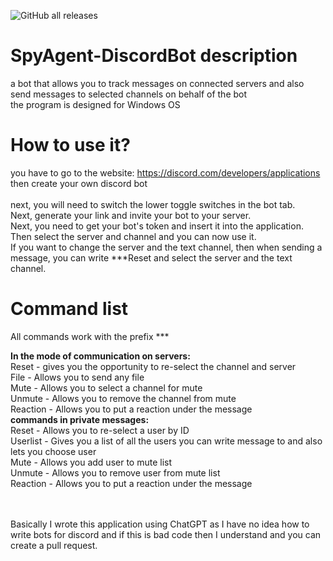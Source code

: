 ![GitHub all releases](https://img.shields.io/github/downloads/progame1201/SpyAgent-DiscordBot/total)

# SpyAgent-DiscordBot description
a bot that allows you to track messages on connected servers and also send messages to selected channels on behalf of the bot<br>
the program is designed for Windows OS
# How to use it?
you have to go to the website: https://discord.com/developers/applications then create your own discord bot <br>
<br>
next, you will need to switch the lower toggle switches in the bot tab.<br> Next, generate your link and invite your bot to your server.<br> Next, you need to get your bot's token and insert it into the application.<br> Then select the server and channel and you can now use it.<br> If you want to change the server and the text channel, then when sending a message, you can write ***Reset and select the server and the text channel. 

# Command list
All commands work with the prefix ***<br>

**In the mode of communication on servers:** <br>
Reset - gives you the opportunity to re-select the channel and server <br>
File - Allows you to send any file <br>
Mute - Allows you to select a channel for mute<br>
Unmute - Allows you to remove the channel from mute <br>
Reaction - Allows you to put a reaction under the message<br>
**commands in private messages:**<br>
Reset - Allows you to re-select a user by ID<br>
Userlist - Gives you a list of all the users you can write message to and also lets you choose user<br>
Mute - Allows you add user to mute list<br>
Unmute - Allows you to remove user from mute list <br>
Reaction - Allows you to put a reaction under the message

<br>
<br>
Basically I wrote this application using ChatGPT as I have no idea how to write bots for discord and if this is bad code then I understand and you can create a pull request.
